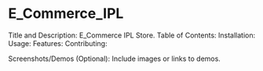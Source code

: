 # E_Commerce_IPL
Title and Description: E_Commerce IPL Store.
Table of Contents: 
Installation:
Usage: 
Features: 
Contributing: 

Screenshots/Demos (Optional): Include images or links to demos.

